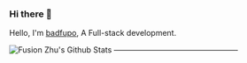 ### Hi there 👋
Hello, I'm [badfupo](https://www.badfupo.com), A Full-stack development.
<!--
- 👯 I’m looking to collaborate on ...
- 🤔 I’m looking for help with ...
- 💬 Ask me about ...
- 📫 How to content me: ...
- 😄 Pronouns: ...
- ⚡ Fun fact: ...
-->
![Fusion Zhu's Github Stats](https://github-readme-stats.vercel.app/api?username=badfupo&show_icons=true&title_color=fff&icon_color=79ff97&text_color=9f9f9f&bg_color=151515)
————————————————
